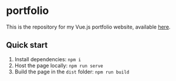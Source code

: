# portfolio
This is the repository for my Vue.js portfolio website, available [here](https://wlw.codes/).

## Quick start
1. Install dependencies: `npm i`
2. Host the page locally: `npm run serve`
3. Build the page in the `dist` folder: `npm run build`